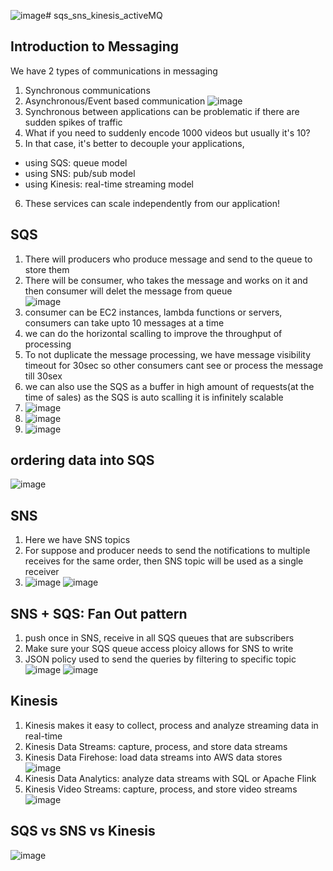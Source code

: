 ![image](https://github.com/user-attachments/assets/6a42a199-e095-4364-a98d-495dab224e9e)# sqs_sns_kinesis_activeMQ

## Introduction to Messaging
We have 2 types of communications in messaging
1. Synchronous communications
2. Asynchronous/Event based communication
![image](https://github.com/user-attachments/assets/8e1c03d6-2a1a-4d04-aff8-9b1d8a6fd152)
3. Synchronous between applications can be problematic if there are sudden spikes of traffic 
4. What if you need to suddenly encode 1000 videos but usually it's 10? 
5. In that case, it's better to decouple your applications, 
  * using SQS: queue model
  * using SNS: pub/sub model
  * using Kinesis: real-time streaming model 
6. These services can scale independently from our application!

## SQS
1. There will producers who produce message and send to the queue to store them
2. There will be consumer, who takes the message and works on it and then consumer will delet the message from queue <br/> ![image](https://github.com/user-attachments/assets/50dc0119-f1cc-4ac5-8529-211558272d26)
3. consumer can be EC2 instances, lambda functions or servers, consumers can take upto 10 messages at a time
4. we can do the horizontal scalling to improve the throughput of processing
5. To not duplicate the message processing, we have message visibility timeout for 30sec so other consumers cant see or process the message till 30sex
6. we can also use the SQS as a buffer in high amount of requests(at the time of sales) as the SQS is auto scalling it is infinitely scalable
8. ![image](https://github.com/user-attachments/assets/ea0b6fbb-dfa3-4496-a9cb-423137f920a3)
9. ![image](https://github.com/user-attachments/assets/a8a6aaf7-4d10-4fdc-b3c2-95250ba4f271)
10. ![image](https://github.com/user-attachments/assets/c34c6401-a27c-46c8-978d-66600aeb22ce)

## ordering data into SQS
![image](https://github.com/user-attachments/assets/46fd8928-b342-4b45-8d7e-09f2025bde41)


## SNS
1. Here we have SNS topics
2. For suppose and producer needs to send the notifications to multiple receives for the same order, then SNS topic will be used as a single receiver
3. ![image](https://github.com/user-attachments/assets/81531199-e412-46a5-8185-cd35bc949d2e)
![image](https://github.com/user-attachments/assets/92e11a2b-3894-4b37-b6f7-18602b69f2a3)

## SNS + SQS: Fan Out pattern
1. push once in SNS, receive in all SQS queues that are subscribers
2. Make sure your SQS queue access ploicy allows for SNS to write
3. JSON policy used to send the queries by filtering to specific topic 
![image](https://github.com/user-attachments/assets/b84b7dfc-1816-4426-8db4-fe119207a09d)
![image](https://github.com/user-attachments/assets/68ee3ff2-8678-4248-9ad1-2416ef7b4398)

## Kinesis
1. Kinesis makes it easy to collect, process and analyze streaming data in real-time
2. Kinesis Data Streams: capture, process, and store data streams
3. Kinesis Data Firehose: load data streams into AWS data stores <br/> ![image](https://github.com/user-attachments/assets/cf0e7676-4fad-43c3-91a3-1c9928553263)
4. Kinesis Data Analytics: analyze data streams with SQL or Apache Flink
5. Kinesis Video Streams: capture, process, and store video streams 
![image](https://github.com/user-attachments/assets/a51af072-1c57-43b3-85a0-fad8a54fb7f2)

## SQS vs SNS vs Kinesis
![image](https://github.com/user-attachments/assets/e881a9a3-b7e0-4181-a0ab-53de62efbe7b)



